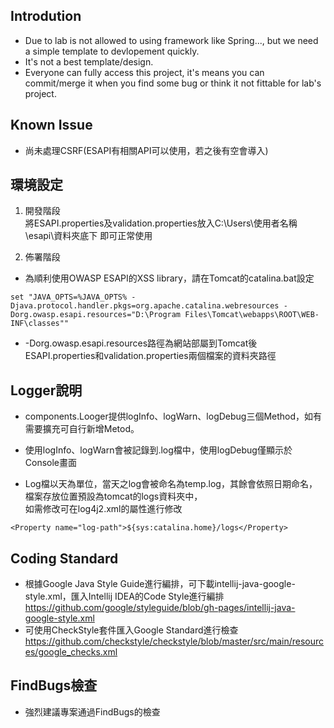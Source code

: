 ## Introdution
* Due to lab is not allowed to using framework like Spring..., but we need a simple template to devlopement quickly.
* It's not a best template/design.
* Everyone can fully access this project, it's means you can commit/merge it when you find some bug or think it not fittable for lab's project.

## Known Issue
* 尚未處理CSRF(ESAPI有相關API可以使用，若之後有空會導入)

## 環境設定  

1. 開發階段  
將ESAPI.properties及validation.properties放入C:\Users\使用者名稱\esapi\資料夾底下
即可正常使用  

2. 佈署階段  

* 為順利使用OWASP ESAPI的XSS library，請在Tomcat的catalina.bat設定

```
set "JAVA_OPTS=%JAVA_OPTS% -Djava.protocol.handler.pkgs=org.apache.catalina.webresources -Dorg.owasp.esapi.resources="D:\Program Files\Tomcat\webapps\ROOT\WEB-INF\classes""
```
* -Dorg.owasp.esapi.resources路徑為網站部屬到Tomcat後ESAPI.properties和validation.properties兩個檔案的資料夾路徑

## Logger說明
* components.Looger提供logInfo、logWarn、logDebug三個Method，如有需要擴充可自行新增Metod。

* 使用logInfo、logWarn會被記錄到.log檔中，使用logDebug僅顯示於Console畫面

* Log檔以天為單位，當天之log會被命名為temp.log，其餘會依照日期命名，檔案存放位置預設為tomcat的logs資料夾中，  
  如需修改可在log4j2.xml的屬性進行修改

```
<Property name="log-path">${sys:catalina.home}/logs</Property>
```

## Coding Standard  
* 根據Google Java Style Guide進行編排，可下載intellij-java-google-style.xml，匯入Intellij IDEA的Code Style進行編排  
https://github.com/google/styleguide/blob/gh-pages/intellij-java-google-style.xml  
* 可使用CheckStyle套件匯入Google Standard進行檢查
https://github.com/checkstyle/checkstyle/blob/master/src/main/resources/google_checks.xml

## FindBugs檢查
* 強烈建議專案通過FindBugs的檢查